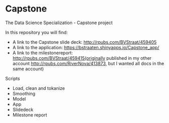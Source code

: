 # Capstone
The Data Science Specialization - Capstone project

In this repository you will find:
- A link to the Capstone slide deck: http://rpubs.com/BVStraat/459405
- A link to the application: https://bstraaten.shinyapps.io/Capstone_app/
- A link to the milestonereport: http://rpubs.com/BVStraat/459415(originally published in my other account http://rpubs.com/RiverNova/413873, but I wanted all docs in the same account)

Scripts
- Load, clean and tokanize
- Smoothing
- Model
- App
- Slidedeck
- Milestone report






